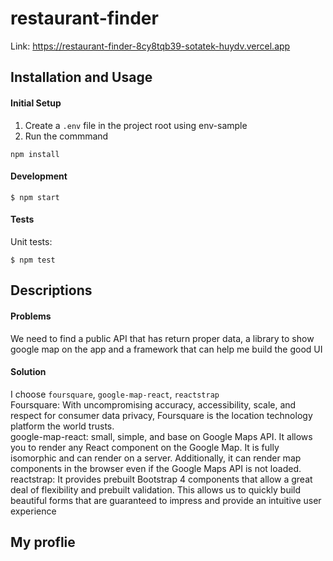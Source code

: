 # restaurant-finder

Link: https://restaurant-finder-8cy8tqb39-sotatek-huydv.vercel.app

## Installation and Usage

#### Initial Setup

1.  Create a `.env` file in the project root using env-sample
2.  Run the commmand

```
npm install
```

#### Development

```
$ npm start
```

#### Tests

Unit tests:

```
$ npm test
```

## Descriptions

#### Problems

We need to find a public API that has return proper data, a library to show google map on the app and a framework that can help me build the good UI

#### Solution

I choose `foursquare`, `google-map-react`, `reactstrap`
<br />
Foursquare: With uncompromising accuracy, accessibility, scale, and respect for consumer data privacy, Foursquare is the location technology platform the world trusts.
<br />
google-map-react: small, simple, and base on Google Maps API. It allows you to render any React component on the Google Map. It is fully isomorphic and can render on a server. Additionally, it can render map components in the browser even if the Google Maps API is not loaded.
<br />
reactstrap: It provides prebuilt Bootstrap 4 components that allow a great deal of flexibility and prebuilt validation. This allows us to quickly build beautiful forms that are guaranteed to impress and provide an intuitive user experience

## My proflie

<br />
